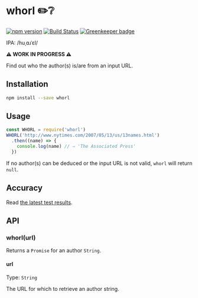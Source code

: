 # whorl ✏️❔

[![npm version](https://img.shields.io/npm/v/whorl.svg)](https://www.npmjs.com/package/whorl) [![Build Status](https://travis-ci.com/delucis/whorl.svg?branch=master)](https://travis-ci.com/delucis/whorl) [![Greenkeeper badge](https://badges.greenkeeper.io/delucis/whorl.svg)](https://greenkeeper.io/)

IPA: /huˌɑɹˈɛl/

**⚠️ WORK IN PROGRESS ⚠️**

Find out who the author(s) is/are from an input URL.


## Installation

```sh
npm install --save whorl
```


## Usage

```js
const WHORL = require('whorl')
WHORL('http://www.nytimes.com/2007/05/13/us/13names.html')
  .then((name) => {
    console.log(name) // ⇒ 'The Associated Press'
  })
```

If no author(s) can be deduced or the input URL is not valid, `whorl` will return `null`.


## Accuracy

Read [the latest test results](bench/benchmark.md).


## API

### whorl(url)

Returns a `Promise` for an author `String`.

#### url

Type: `String`

The URL for which to retrieve an author string.

